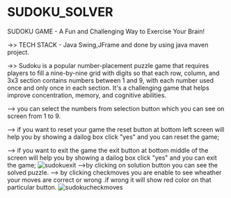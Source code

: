 # SUDOKU_SOLVER
SUDOKU GAME - A Fun and Challenging Way to Exercise Your Brain!

->> TECH STACK - Java Swing,JFrame and done by using java maven project.

->> Sudoku is a popular number-placement puzzle game that requires players to fill a nine-by-nine grid with digits so that each row, column, and 3x3 section contains numbers between 1 and 9, with each number used once and only once in each section. It's a challenging game that helps improve concentration, memory, and cognitive abilities.

--> you can select the numbers from selection button which you can see on screen from 1 to 9.

--> if you want to reset your game the reset button at bottom left screen will help you by showing a dailog box click "yes" and you can reset the game;

--> if you want to exit the game the exit button at bottom middle of the screen will help you by showing a dailog box click "yes" and you can exit the game;
![sudokuexit](https://github.com/KalyankarPooja/SUDOKU_SOLVER/assets/136887565/37772081-013b-4182-a272-c4c0277c5557)
-->by clicking on solution button you can see the solved puzzle.
--> by clicking checkmoves you are enable to see wheather your moves are correct or wrong .if wrong it will show red color on that particular button.
![sudokucheckmoves](https://github.com/KalyankarPooja/SUDOKU_SOLVER/assets/136887565/acaaa000-f9cf-46fd-9482-5a91199c6931)



